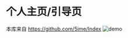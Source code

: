 # 个人主页/引导页
本库来自 https://github.com/5ime/Index
![demo](https://user-images.githubusercontent.com/31686695/91958610-269e0e00-ed3a-11ea-96fe-3f784cf4aca6.png)
